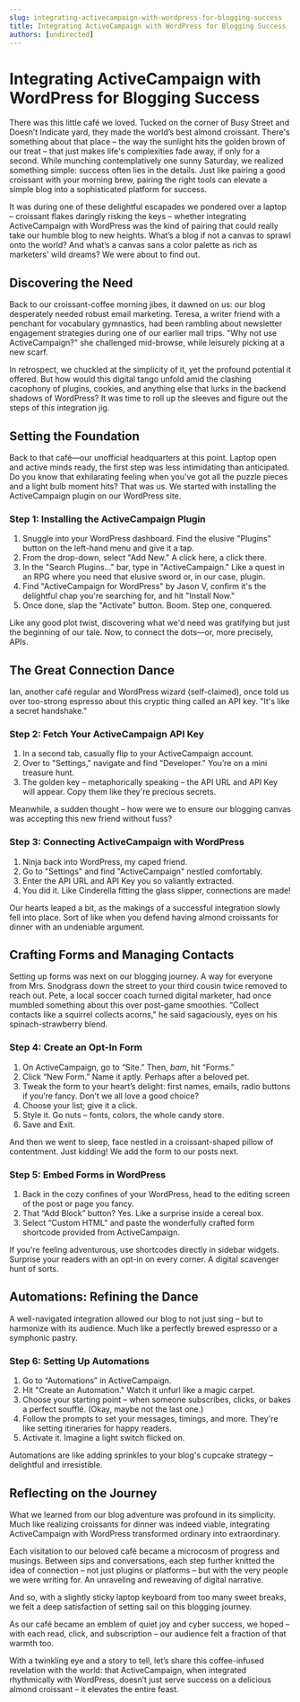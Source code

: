 ```yaml
---
slug: integrating-activecampaign-with-wordpress-for-blogging-success
title: Integrating ActiveCampaign with WordPress for Blogging Success
authors: [undirected]
---
```



# Integrating ActiveCampaign with WordPress for Blogging Success

There was this little café we loved. Tucked on the corner of Busy Street and Doesn’t Indicate yard, they made the world’s best almond croissant. There's something about that place – the way the sunlight hits the golden brown of our treat – that just makes life's complexities fade away, if only for a second. While munching contemplatively one sunny Saturday, we realized something simple: success often lies in the details. Just like pairing a good croissant with your morning brew, pairing the right tools can elevate a simple blog into a sophisticated platform for success. 

It was during one of these delightful escapades we pondered over a laptop – croissant flakes daringly risking the keys – whether integrating ActiveCampaign with WordPress was the kind of pairing that could really take our humble blog to new heights. What’s a blog if not a canvas to sprawl onto the world? And what’s a canvas sans a color palette as rich as marketers' wild dreams? We were about to find out.

## Discovering the Need

Back to our croissant-coffee morning jibes, it dawned on us: our blog desperately needed robust email marketing. Teresa, a writer friend with a penchant for vocabulary gymnastics, had been rambling about newsletter engagement strategies during one of our earlier mall trips. "Why not use ActiveCampaign?" she challenged mid-browse, while leisurely picking at a new scarf.

In retrospect, we chuckled at the simplicity of it, yet the profound potential it offered. But how would this digital tango unfold amid the clashing cacophony of plugins, cookies, and anything else that lurks in the backend shadows of WordPress? It was time to roll up the sleeves and figure out the steps of this integration jig.

## Setting the Foundation

Back to that café—our unofficial headquarters at this point. Laptop open and active minds ready, the first step was less intimidating than anticipated. Do you know that exhilarating feeling when you've got all the puzzle pieces and a light bulb moment hits? That was us. We started with installing the ActiveCampaign plugin on our WordPress site. 

### Step 1: Installing the ActiveCampaign Plugin
1. Snuggle into your WordPress dashboard. Find the elusive "Plugins" button on the left-hand menu and give it a tap.
2. From the drop-down, select "Add New." A click here, a click there.
3. In the "Search Plugins..." bar, type in "ActiveCampaign." Like a quest in an RPG where you need that elusive sword or, in our case, plugin.
4. Find "ActiveCampaign for WordPress" by Jason V, confirm it's the delightful chap you're searching for, and hit "Install Now."
5. Once done, slap the "Activate" button. Boom. Step one, conquered.

Like any good plot twist, discovering what we'd need was gratifying but just the beginning of our tale. Now, to connect the dots—or, more precisely, APIs.

## The Great Connection Dance

Ian, another café regular and WordPress wizard (self-claimed), once told us over too-strong espresso about this cryptic thing called an API key. "It's like a secret handshake."

### Step 2: Fetch Your ActiveCampaign API Key
1. In a second tab, casually flip to your ActiveCampaign account.
2. Over to "Settings," navigate and find "Developer." You’re on a mini treasure hunt.
3. The golden key – metaphorically speaking – the API URL and API Key will appear. Copy them like they're precious secrets.

Meanwhile, a sudden thought – how were we to ensure our blogging canvas was accepting this new friend without fuss?

### Step 3: Connecting ActiveCampaign with WordPress
1. Ninja back into WordPress, my caped friend. 
2. Go to "Settings" and find "ActiveCampaign" nestled comfortably.
3. Enter the API URL and API Key you so valiantly extracted.
4. You did it. Like Cinderella fitting the glass slipper, connections are made! 

Our hearts leaped a bit, as the makings of a successful integration slowly fell into place. Sort of like when you defend having almond croissants for dinner with an undeniable argument.

## Crafting Forms and Managing Contacts

Setting up forms was next on our blogging journey. A way for everyone from Mrs. Snodgrass down the street to your third cousin twice removed to reach out. Pete, a local soccer coach turned digital marketer, had once mumbled something about this over post-game smoothies. “Collect contacts like a squirrel collects acorns," he said sagaciously, eyes on his spinach-strawberry blend.

### Step 4: Create an Opt-In Form
1. On ActiveCampaign, go to “Site.” Then, *bam*, hit “Forms.”
2. Click “New Form.” Name it aptly. Perhaps after a beloved pet.
3. Tweak the form to your heart’s delight: first names, emails, radio buttons if you’re fancy. Don’t we all love a good choice?
4. Choose your list; give it a click.
5. Style it. Go nuts – fonts, colors, the whole candy store.
6. Save and Exit. 

And then we went to sleep, face nestled in a croissant-shaped pillow of contentment. Just kidding! We add the form to our posts next. 

### Step 5: Embed Forms in WordPress
1. Back in the cozy confines of your WordPress, head to the editing screen of the post or page you fancy.
2. That “Add Block” button? Yes. Like a surprise inside a cereal box.
3. Select “Custom HTML” and paste the wonderfully crafted form shortcode provided from ActiveCampaign.

If you're feeling adventurous, use shortcodes directly in sidebar widgets. Surprise your readers with an opt-in on every corner. A digital scavenger hunt of sorts. 

## Automations: Refining the Dance

A well-navigated integration allowed our blog to not just sing – but to harmonize with its audience. Much like a perfectly brewed espresso or a symphonic pastry.

### Step 6: Setting Up Automations
1. Go to “Automations” in ActiveCampaign. 
2. Hit "Create an Automation." Watch it unfurl like a magic carpet.
3. Choose your starting point – when someone subscribes, clicks, or bakes a perfect soufflé. (Okay, maybe not the last one.)
4. Follow the prompts to set your messages, timings, and more. They're like setting itineraries for happy readers.
5. Activate it. Imagine a light switch flicked on.

Automations are like adding sprinkles to your blog's cupcake strategy – delightful and irresistible.

## Reflecting on the Journey

What we learned from our blog adventure was profound in its simplicity. Much like realizing croissants for dinner was indeed viable, integrating ActiveCampaign with WordPress transformed ordinary into extraordinary. 

Each visitation to our beloved café became a microcosm of progress and musings. Between sips and conversations, each step further knitted the idea of connection – not just plugins or platforms – but with the very people we were writing for. An unraveling and reweaving of digital narrative.

And so, with a slightly sticky laptop keyboard from too many sweet breaks, we felt a deep satisfaction of setting sail on this blogging journey. 

As our café became an emblem of quiet joy and cyber success, we hoped – with each read, click, and subscription – our audience felt a fraction of that warmth too.

With a twinkling eye and a story to tell, let’s share this coffee-infused revelation with the world: that ActiveCampaign, when integrated rhythmically with WordPress, doesn’t just serve success on a delicious almond croissant – it elevates the entire feast.